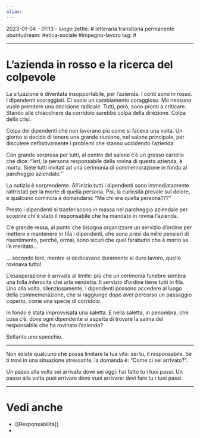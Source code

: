 ```yaml
---
alias: 
---
```

2023-01-04 - 01:13 - *luogo*
zettle: # letteraria transitoria permanente
ubuntudream: #etica-sociale #impegno-lavoro 
tag: #

---
# L’azienda in rosso e la ricerca del colpevole
La situazione è diventata insopportabile, per l’azienda.
I conti sono in rosso. I dipendenti scoraggiati. Ci vuole un cambiamento coraggioso.
Ma nessuno vuole prendere una decisione radicale. Tutti, però, sono pronti a criticare.
Stando alle chiacchiere da corridoio sarebbe colpa della direzione. Colpa della crisi.

Colpa dei dipendenti che non lavorano più come si faceva una volta.
Un giorno si decide di tenere una grande riunione, nel salone principale, per discutere definitivamente i problemi che stanno uccidendo l’azienda.

Con grande sorpresa per tutti, al centro del salone c’è un grosso cartello che dice:
“Ieri, la persona responsabile della rovina di questa azienda, è morta. Siete tutti invitati ad una cerimonia di commemorazione in fondo al parcheggio aziendale.”

La notizia è sorprendente.
All’inizio tutti i dipendenti sono immediatamente rattristati per la morte di quella persona.
Poi, la curiosità prevale sul dolore, e qualcuno comincia a domandarsi:
“Ma chi era quella persona???”

Presto i dipendenti si trasferiscono in massa nel parcheggio aziendale per scoprire chi è stato il responsabile che ha mandato in rovina l’azienda.

C’è grande ressa, al punto che bisogna organizzare un servizio d’ordine per mettere e mantenere in fila i dipendenti, che sono presi da mille pensieri di risentimento, perché, ormai, sono sicuri che quel farabutto che è morto se l’è meritato...

... secondo loro, mentre si dedicavano duramente al duro lavoro, quello rovinava tutto!

L’esasperazione è arrivata al limite:
più che un cerimonia funebre sembra una folla inferocita che urla vendetta. Il servizio d’ordine tiene tutti in fila. Uno alla volta, silenziosamente, i dipendenti possono accedere al luogo della commemorazione, che si raggiunge dopo aver percorso un passaggio coperto, come una specie di corridoio.

In fondo è stata improvvisata una saletta.
E nella saletta, in penombra, che cosa c’è, dove ogni dipendente si aspetta di trovare la salma del responsabile che ha rovinato l’azienda?

Soltanto uno specchio.

---
Non esiste qualcuno che possa limitare la tua vita: sei tu, il responsabile.
Se ti trovi in una situazione stressante, la domanda è: “Come ci sei arrivato?”.

Un passo alla volta sei arrivato dove sei oggi: hai fatto tu i tuoi passi.
Un passo alla volta puoi arrivare dove vuoi arrivare: devi fare tu i tuoi passi.



---
# Vedi anche
- [[Responsabilità]]
- 